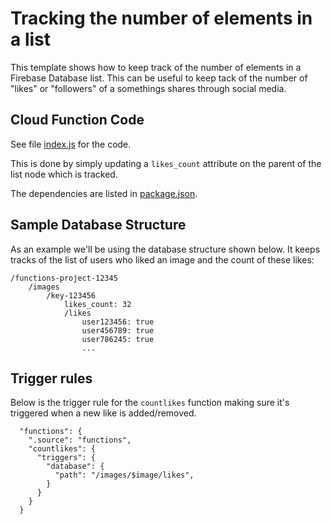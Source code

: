 # Tracking the number of elements in a list

This template shows how to keep track of the number of elements in a Firebase Database list. This can be useful to keep tack of the number of "likes" or "followers" of a somethings shares through social media.

## Cloud Function Code

See file [index.js](index.js) for the code.

This is done by simply updating a `likes_count` attribute on the parent of the list node which is tracked.

The dependencies are listed in [package.json](package.json).

## Sample Database Structure

As an example we'll be using the database structure shown below. It keeps tracks of the list of users who liked an image and the count of these likes:

```
/functions-project-12345
    /images
        /key-123456
            likes_count: 32
            /likes 
                user123456: true
                user456789: true
                user786245: true
                ...
```

## Trigger rules

Below is the trigger rule for the `countlikes` function making sure it's triggered when a new like is added/removed.

```
  "functions": {
    ".source": "functions",
    "countlikes": {
      "triggers": {
        "database": {
          "path": "/images/$image/likes",
        }
      }
    }
  }
```



